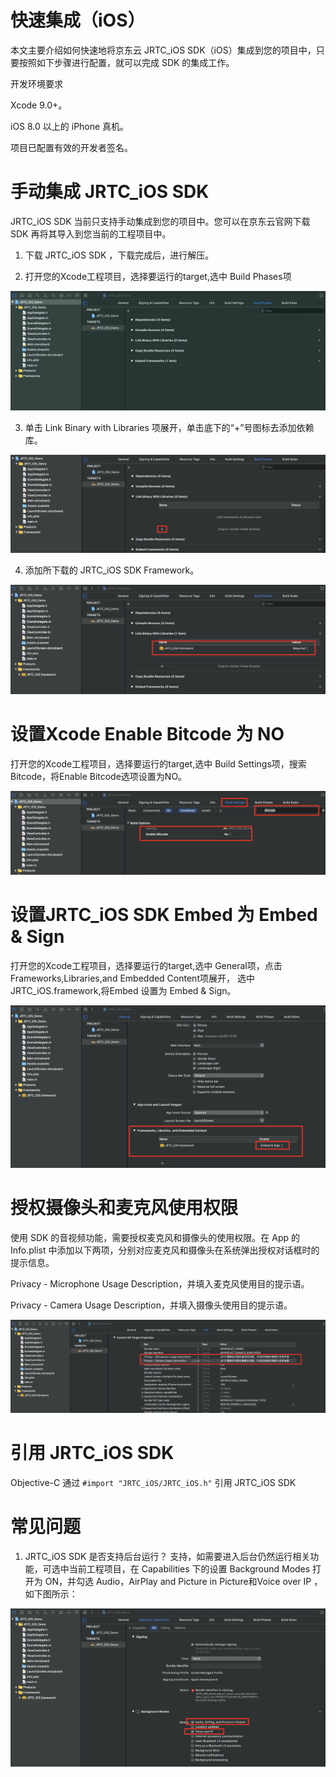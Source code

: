 # 快速集成（iOS）

本文主要介绍如何快速地将京东云 JRTC_iOS SDK（iOS）集成到您的项目中，只要按照如下步骤进行配置，就可以完成 SDK 的集成工作。

开发环境要求

Xcode 9.0+。

iOS 8.0 以上的 iPhone 真机。

项目已配置有效的开发者签名。

# 手动集成 JRTC_iOS SDK 

JRTC_iOS SDK 当前只支持手动集成到您的项目中。您可以在京东云官网下载 SDK 再将其导入到您当前的工程项目中。

1. 下载 JRTC_iOS SDK ，下载完成后，进行解压。

2. 打开您的Xcode工程项目，选择要运行的target,选中 Build Phases项

![LinkBinary.jpg](../../../../image/Real-Time-Communicat/LinkBinary.jpg)

3. 单击 Link Binary with Libraries 项展开，单击底下的“+”号图标去添加依赖库。

![addButton.jpg](../../../../image/Real-Time-Communicat/addButton.jpg)

4. 添加所下载的 JRTC_iOS SDK Framework。

![addFramework.jpg](../../../../image/Real-Time-Communicat/addFramework.jpg)


# 设置Xcode Enable Bitcode 为 NO

打开您的Xcode工程项目，选择要运行的target,选中 Build Settings项，搜索Bitcode，将Enable Bitcode选项设置为NO。

![bitcode.jpg](../../../../image/Real-Time-Communicat/bitcode.jpg)


# 设置JRTC_iOS SDK Embed 为 Embed & Sign

打开您的Xcode工程项目，选择要运行的target,选中 General项，点击Frameworks,Libraries,and Embedded Content项展开， 选中JRTC_iOS.framework,将Embed 设置为 Embed & Sign。

![Embed&Sign.jpg.jpg](../../../../image/Real-Time-Communicat/Embed&Sign.jpg)


# 授权摄像头和麦克风使用权限

使用 SDK 的音视频功能，需要授权麦克风和摄像头的使用权限。在 App 的 Info.plist 中添加以下两项，分别对应麦克风和摄像头在系统弹出授权对话框时的提示信息。

Privacy - Microphone Usage Description，并填入麦克风使用目的提示语。

Privacy - Camera Usage Description，并填入摄像头使用目的提示语。

![info.jpg](../../../../image/Real-Time-Communicat/info.jpg)


# 引用 JRTC_iOS SDK

Objective-C 通过  `#import "JRTC_iOS/JRTC_iOS.h"` 引用 JRTC_iOS SDK

# 常见问题

1. JRTC_iOS SDK 是否支持后台运行？
支持，如需要进入后台仍然运行相关功能，可选中当前工程项目，在 Capabilities 下的设置 Background Modes 打开为 ON，并勾选 Audio，AirPlay and Picture in Picture和Voice over IP ，如下图所示：

![BackgroundModes.jpg](../../../../image/Real-Time-Communicat/BackgroundModes.jpg)



